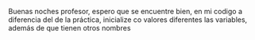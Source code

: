Buenas noches profesor, espero que se encuentre bien, en mi codigo a diferencia del de la práctica, inicialize co valores diferentes las variables, además de que tienen otros nombres
